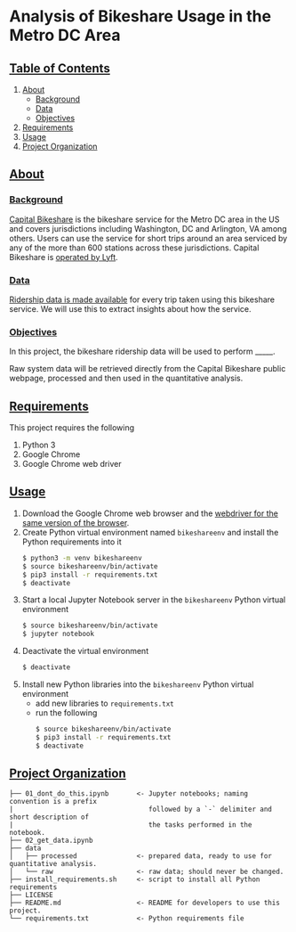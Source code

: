 # Analysis of Bikeshare Usage in the Metro DC Area

## [Table of Contents](#table-of-contents)
1. [About](#about)
   - [Background](#background)
   - [Data](#data)
   - [Objectives](#objectives)
2. [Requirements](#requirements)
3. [Usage](#usage)
4. [Project Organization](#project-organization)

## [About](#about)
### [Background](#background)
[Capital Bikeshare](https://www.capitalbikeshare.com/) is the bikeshare service for the Metro DC area in the US and covers jurisdictions including Washington, DC and Arlington, VA among others. Users can use the service for short trips around an area serviced by any of the more than 600 stations across these jurisdictions. Capital Bikeshare is [operated by Lyft](https://www.lyft.com/bikes/washington-dc).

### [Data](#data)
[Ridership data is made available](https://www.capitalbikeshare.com/system-data) for every trip taken using this bikeshare service. We will use this to extract insights about how the service.

### [Objectives](#objectives)
In this project, the bikeshare ridership data will be used to perform _____.

Raw system data will be retrieved directly from the Capital Bikeshare public webpage, processed and then used in the quantitative analysis.

## [Requirements](#requirements)
This project requires the following
1. Python 3
2. Google Chrome
3. Google Chrome web driver

## [Usage](#usage)
1. Download the Google Chrome web browser and the [webdriver for the same version of the browser](https://chromedriver.chromium.org/downloads).
2. Create Python virtual environment named `bikeshareenv` and install the Python requirements into it
   ```bash
   $ python3 -m venv bikeshareenv
   $ source bikeshareenv/bin/activate
   $ pip3 install -r requirements.txt
   $ deactivate
   ```
3. Start a local Jupyter Notebook server in the `bikeshareenv` Python virtual environment
   ```bash
   $ source bikeshareenv/bin/activate
   $ jupyter notebook
   ```
4. Deactivate the virtual environment
   ```bash
   $ deactivate
   ```
5. Install new Python libraries into the `bikeshareenv` Python virtual environment
   - add new libraries to `requirements.txt`
   - run the following
     ```bash
     $ source bikeshareenv/bin/activate
     $ pip3 install -r requirements.txt
     $ deactivate
     ```

## [Project Organization](#project-organization)

    ├── 01_dont_do_this.ipynb       <- Jupyter notebooks; naming convention is a prefix
    |                                  followed by a `-` delimiter and short description of
    |                                  the tasks performed in the notebook.
    ├── 02_get_data.ipynb
    ├── data
    │   ├── processed               <- prepared data, ready to use for quantitative analysis.
    │   └── raw                     <- raw data; should never be changed.
    ├── install_requirements.sh     <- script to install all Python requirements
    ├── LICENSE
    ├── README.md                   <- README for developers to use this project.
    └── requirements.txt            <- Python requirements file
